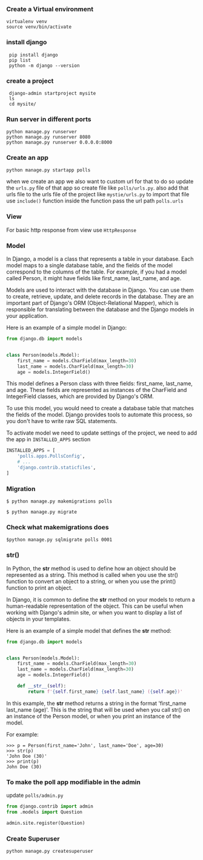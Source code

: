 ### Create a Virtual environment

```
virtualenv venv
source venv/bin/activate
```

### install django

```
 pip install django
 pip list
 python -m django --version
```

### create a project

```
 django-admin startproject mysite
 ls
 cd mysite/
```

### Run server in different ports

```
python manage.py runserver
python manage.py runserver 8080
python manage.py runserver 0.0.0.0:8000
```

### Create an app

```
python manage.py startapp polls
```

when we create an app we also want to custom url for that to do so
update the `urls.py` file of that app so create file like `polls/urls.py`.
also add that urls file to the urls file of the project like `mystie/urls.py`
to import that file use `include()` function inside the function pass the url path
`polls.urls`

### View

For basic http response from view use `HttpResponse`

### Model

In Django, a model is a class that represents a table in your database. Each model maps to a single database table, and
the fields of the model correspond to the columns of the table. For example, if you had a model called Person, it might
have fields like first_name, last_name, and age.

Models are used to interact with the database in Django. You can use them to create, retrieve, update, and delete
records in the database. They are an important part of Django's ORM (Object-Relational Mapper), which is responsible for
translating between the database and the Django models in your application.

Here is an example of a simple model in Django:

```python
from django.db import models


class Person(models.Model):
    first_name = models.CharField(max_length=30)
    last_name = models.CharField(max_length=30)
    age = models.IntegerField()

```

This model defines a Person class with three fields: first_name, last_name, and age. These fields are represented as
instances of the CharField and IntegerField classes, which are provided by Django's ORM.

To use this model, you would need to create a database table that matches the fields of the model. Django provides tools
to automate this process, so you don't have to write raw SQL statements.

To activate model we need to update settings of the project, we need to add the app in `INSTALLED_APPS` section

```python
INSTALLED_APPS = [
    'polls.apps.PollsConfig',
    # ...
    'django.contrib.staticfiles',
]

```

### Migration

`$ python manage.py makemigrations polls`

`$ python manage.py migrate`

### Check what makemigrations does

`$python manage.py sqlmigrate polls 0001`

### __str()__

In Python, the __str__ method is used to define how an object should be represented as a string. This method is called
when you use the str() function to convert an object to a string, or when you use the print() function to print an
object.

In Django, it is common to define the __str__ method on your models to return a human-readable representation of the
object. This can be useful when working with Django's admin site, or when you want to display a list of objects in your
templates.

Here is an example of a simple model that defines the __str__ method:

```python
from django.db import models


class Person(models.Model):
    first_name = models.CharField(max_length=30)
    last_name = models.CharField(max_length=30)
    age = models.IntegerField()

    def __str__(self):
        return f'{self.first_name} {self.last_name} ({self.age})'

```

In this example, the __str__ method returns a string in the format 'first_name last_name (age)'. This is the string that
will be used when you call str() on an instance of the Person model, or when you print an instance of the model.

For example:

```text
>>> p = Person(first_name='John', last_name='Doe', age=30)
>>> str(p)
'John Doe (30)'
>>> print(p)
John Doe (30)

```

### To make the poll app modifiable in the admin

update `polls/admin.py`

```python
from django.contrib import admin
from .models import Question

admin.site.register(Question)
```

### Create Superuser

`python manage.py createsuperuser`